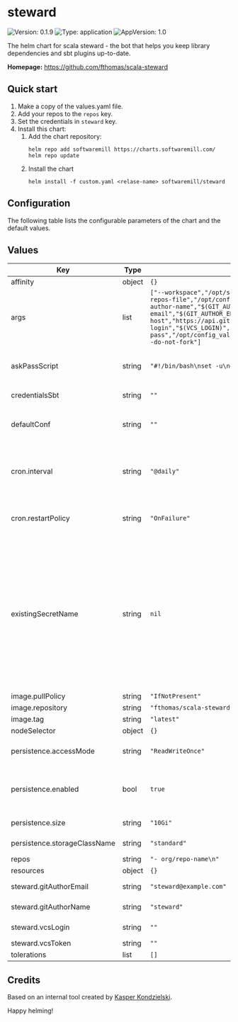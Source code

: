 # steward

![Version: 0.1.9](https://img.shields.io/badge/Version-0.1.9-informational?style=flat-square) ![Type: application](https://img.shields.io/badge/Type-application-informational?style=flat-square) ![AppVersion: 1.0](https://img.shields.io/badge/AppVersion-1.0-informational?style=flat-square)

The helm chart for scala steward - the bot that helps you keep library dependencies and sbt plugins up-to-date.

**Homepage:** <https://github.com/fthomas/scala-steward>

## Quick start

1. Make a copy of the values.yaml file.
1. Add your repos to the `repos` key.
1. Set the credentials in `steward` key.
1. Install this chart:
    1. Add the chart repository:
        ```shell script
        helm repo add softwaremill https://charts.softwaremill.com/
        helm repo update
        ```
    1. Install the chart
        ```
        helm install -f custom.yaml <relase-name> softwaremill/steward
        ```
  
## Configuration

The following table lists the configurable parameters of the chart and the default values.

## Values

| Key | Type | Default | Description |
|-----|------|---------|-------------|
| affinity | object | `{}` |  |
| args | list | `["--workspace","/opt/scala-steward/workspace","--repos-file","/opt/config_values/repos.md","--git-author-name","$(GIT_AUTHOR_NAME)","--git-author-email","$(GIT_AUTHOR_EMAIL)","--vcs-api-host","https://api.github.com","--vcs-login","$(VCS_LOGIN)","--git-ask-pass","/opt/config_values/git_ask_pass_script.sh","--do-not-fork"]` | Arguments passed to steward binary |
| askPassScript | string | `"#!/bin/bash\nset -u\necho ${VCS_TOKEN}"` | Script which echoes VCS token |
| credentialsSbt | string | `""` | Sbt credentials |
| defaultConf | string | `""` | Default Scala Steward config |
| cron.interval | string | `"@daily"` | cron expression - when to run kubernetes CronJob |
| cron.restartPolicy | string | `"OnFailure"` | Whether to restart cronjob on failure |
| existingSecretName | string | `nil` | If empty, the chart will create the secret containing the vcs token.    If not empty - the already existing secret is used.    The secret should have a field names VCS_TOKEN |
| image.pullPolicy | string | `"IfNotPresent"` |  |
| image.repository | string | `"fthomas/scala-steward"` |  |
| image.tag | string | `"latest"` |  |
| nodeSelector | object | `{}` |  |
| persistence.accessMode | string | `"ReadWriteOnce"` | Access mode of the PVC |
| persistence.enabled | bool | `true` | Whether enable persistent volume to store cache |
| persistence.size | string | `"10Gi"` | Size of the PVC |
| persistence.storageClassName | string | `"standard"` | Storage class |
| repos | string | `"- org/repo-name\n"` |  |
| resources | object | `{}` |  |
| steward.gitAuthorEmail | string | `"steward@example.com"` | Email of the git user |
| steward.gitAuthorName | string | `"steward"` | Name of the git user |
| steward.vcsLogin | string | `""` | VCS login name |
| steward.vcsToken | string | `""` | VCS token |
| tolerations | list | `[]` |  |

## Credits

Based on an internal tool created by [Kasper Kondzielski](https://github.com/ghostbuster91).

Happy helming!
